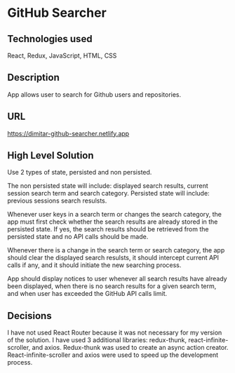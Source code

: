 # GitHub Searcher 

## Technologies used
React, Redux, JavaScript, HTML, CSS

## Description
App allows user to search for Github users and repositories.

## URL
https://dimitar-github-searcher.netlify.app

## High Level Solution

Use 2 types of state, persisted and non persisted.

The non persisted state will include: displayed search results, current session search term and search category.
Persisted state will include: previous sessions search resulsts.

Whenever user keys in a search term or changes the search category, the app must first check whether 
the search results are already stored in the persisted state. If yes, the search results should be retrieved
from the persisted state and no API calls should be made.

Whenever there is a change in the search term or search category, the app should clear the displayed search resulsts, it should intercept current API calls if any, and it should initiate the new searching process.

App should display notices to user whenever all search results have already been displayed, when there is no search
results for a given search term, and when user has exceeded the GitHub API calls limit.

## Decisions

I have not used React Router because it was not necessary for my version of the solution.
I have used 3 additional libraries: redux-thunk, react-infinite-scroller, and axios.
Redux-thunk was used to create an async action creator.
React-infinite-scroller and axios were used to speed up the development process.


